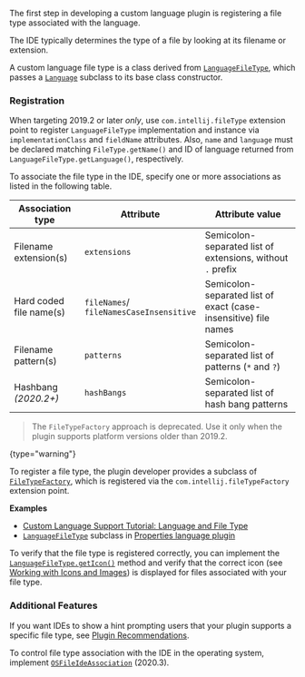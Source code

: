 [//]: # (title: Registering a File Type)

<!-- Copyright 2000-2022 JetBrains s.r.o. and other contributors. Use of this source code is governed by the Apache 2.0 license that can be found in the LICENSE file. -->

The first step in developing a custom language plugin is registering a file type associated with the language.

The IDE typically determines the type of a file by looking at its filename or extension.

A custom language file type is a class derived from [`LanguageFileType`](%gh-ic%/platform/core-api/src/com/intellij/openapi/fileTypes/LanguageFileType.java), which passes a [`Language`](%gh-ic%/platform/core-api/src/com/intellij/lang/Language.java) subclass to its base class constructor.

### Registration
<tabs>

<tab title="2019.2 and later">

When targeting 2019.2 or later *only*, use `com.intellij.fileType` extension point to register `LanguageFileType` implementation and instance via `implementationClass` and `fieldName` attributes.
Also, `name` and `language` must be declared matching `FileType.getName()` and ID of language returned from `LanguageFileType.getLanguage()`, respectively.

To associate the file type in the IDE, specify one or more associations as listed in the following table.

| Association type        | Attribute                                   | Attribute value                                                 |
|-------------------------|---------------------------------------------|-----------------------------------------------------------------|
| Filename extension(s)   | `extensions`                                | Semicolon-separated list of extensions, without `.` prefix      |
| Hard coded file name(s) | `fileNames`/<br/>`fileNamesCaseInsensitive` | Semicolon-separated list of exact (case-insensitive) file names |
| Filename pattern(s)     | `patterns`                                  | Semicolon-separated list of patterns (`*` and `?`)              |
| Hashbang _(2020.2+)_    | `hashBangs`                                 | Semicolon-separated list of hash bang patterns                  |

</tab>

<tab title="Pre-2019.2">

> The `FileTypeFactory` approach is deprecated. Use it only when the plugin supports platform versions older than 2019.2.
>
{type="warning"}

To register a file type, the plugin developer provides a subclass of [`FileTypeFactory`](%gh-ic%/platform/ide-core/src/com/intellij/openapi/fileTypes/FileTypeFactory.java), which is registered via the `com.intellij.fileTypeFactory` extension point.

</tab>
</tabs>

**Examples**
- [Custom Language Support Tutorial: Language and File Type](language_and_filetype.md)
- [`LanguageFileType`](%gh-ic%/platform/core-api/src/com/intellij/openapi/fileTypes/LanguageFileType.java) subclass in [Properties language plugin](%gh-ic%/plugins/properties/properties-psi-api/src/com/intellij/lang/properties/PropertiesFileType.java)

To verify that the file type is registered correctly, you can implement the [`LanguageFileType.getIcon()`](%gh-ic%/platform/core-api/src/com/intellij/openapi/fileTypes/LanguageFileType.java) method and verify that the correct icon (see [Working with Icons and Images](work_with_icons_and_images.md)) is displayed for files associated with your file type.

### Additional Features

If you want IDEs to show a hint prompting users that your plugin supports a specific file type, see [Plugin Recommendations](https://plugins.jetbrains.com/docs/marketplace/intellij-plugin-recommendations.html).

To control file type association with the IDE in the operating system, implement [`OSFileIdeAssociation`](%gh-ic%/platform/core-api/src/com/intellij/openapi/fileTypes/OSFileIdeAssociation.java) (2020.3).
